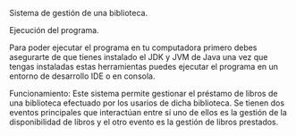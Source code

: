 Sistema de gestión de una biblioteca.

Ejecución del programa.

Para poder ejecutar el programa en tu computadora primero debes asegurarte de que tienes instalado el JDK y JVM de Java una vez que tengas instaladas estas herramientas puedes ejecutar el programa en un entorno de desarrollo IDE o en consola.

Funcionamiento:
Este sistema permite gestionar el préstamo de libros de una biblioteca efectuado por los usarios de dicha biblioteca. Se tienen dos eventos principales que interactúan entre sí uno de ellos es la gestión de la disponibilidad de libros y el otro evento es la gestión de libros prestados.
